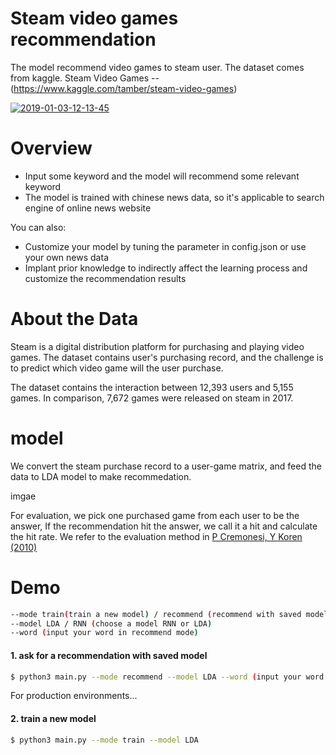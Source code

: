 # Steam video games recommendation

The model recommend video games to steam user. The dataset comes from kaggle.
Steam Video Games -- (https://www.kaggle.com/tamber/steam-video-games)


<a href="https://ibb.co/6YqgCQ1"><img src="https://i.ibb.co/F6dgTp0/2019-01-03-12-13-45.png" alt="2019-01-03-12-13-45" border="0"></a>

# Overview

  - Input some keyword and the model will recommend some relevant keyword
  - The model is trained with chinese news data, so it's applicable to search engine of  online news website


You can also:
  - Customize your model by tuning the parameter in config.json or use your own news data
  - Implant prior knowledge to indirectly affect the learning process and customize the recommendation results

# About the Data
Steam is a digital distribution platform for purchasing and playing video games.
The dataset contains user's purchasing record, and the challenge is to predict 
which video game will the user purchase.

The dataset contains the interaction between 12,393 users and 5,155 games.
In comparison, 7,672 games were released on steam in 2017.
    
    
# model
We convert the steam purchase record to a user-game matrix, and feed the data to LDA model
to make recommedation.

imgae

For evaluation, we pick one purchased game from each user to be the answer,
If the recommendation hit the answer, we call it a hit and calculate the hit rate.
We refer to the evaluation method in 
[P Cremonesi, Y Koren (2010)](https://www.researchgate.net/profile/Paolo_Cremonesi/publication/221141030_Performance_of_recommender_algorithms_on_top-N_recommendation_tasks/links/55ef4ac808ae0af8ee1b1bd0.pdf)



# Demo


```sh
--mode train(train a new model) / recommend (recommend with saved model)
--model LDA / RNN (choose a model RNN or LDA)
--word (input your word in recommend mode)
```
               
#### 1. ask for a recommendation with saved model


```sh
$ python3 main.py --mode recommend --model LDA --word (input your word here)
```

For production environments...

#### 2. train a new model

```sh
$ python3 main.py --mode train --model LDA 
```


